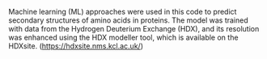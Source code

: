 Machine learning (ML) approaches were used in this code to predict secondary structures of amino acids in proteins. The model was trained with data from the Hydrogen Deuterium Exchange (HDX), and its resolution was enhanced using the HDX modeller tool, which is available on the HDXsite. (https://hdxsite.nms.kcl.ac.uk/)

